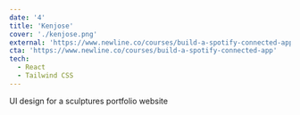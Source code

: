 ```yaml
---
date: '4'
title: 'Kenjose'
cover: './kenjose.png'
external: 'https://www.newline.co/courses/build-a-spotify-connected-app'
cta: 'https://www.newline.co/courses/build-a-spotify-connected-app'
tech:
  - React
  - Tailwind CSS
---
```


UI design for a sculptures portfolio website
